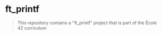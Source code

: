 # ft_printf

> This repository contains a "ft_printf" project that is part of the École 42 curriculum
